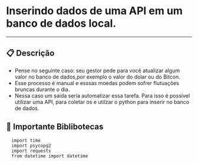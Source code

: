 # Inserindo dados de uma API em um banco de dados local.
-----------------------------------------------------------------------
## 📋 Descrição

  - Pense no seguinte caso: seu gestor pede para você atualizar algum valor no banco de dados,por exemplo o valor do dolar ou do Bitcon. 
  - Esse processo é manual e esssas moedas podem sofrer flutuações bruncas durante o dia.
  - Nessa caso um saída seria automatizar essa tarefa. Para isso é possível utilizar uma API, para coletar os e utilzar o python para inserir no banco de dados.

  
## 📖 Importante Biblibotecas 

      import time 
      import psycopg2 
      import requests 
      from datetime import datetime

## 
